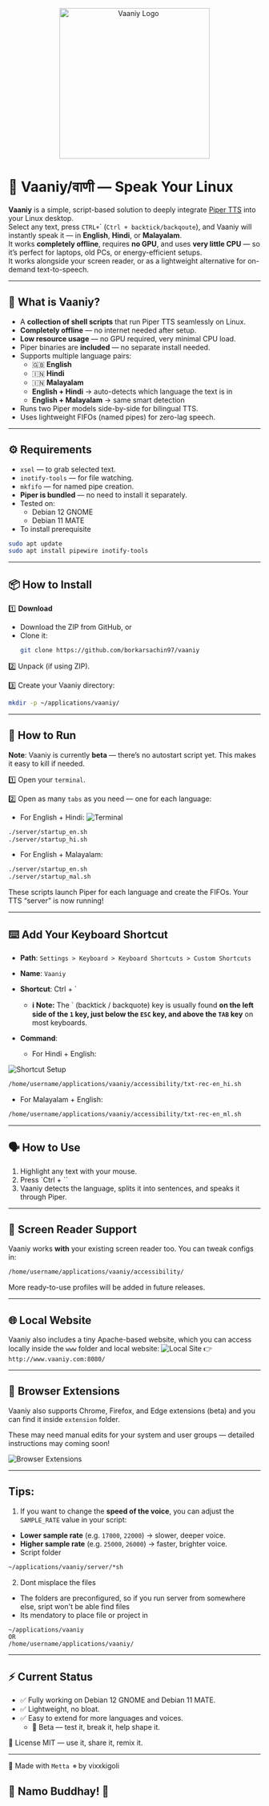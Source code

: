 
<p align="center">
  <img src="assets/vaaniy-logo.svg" alt="Vaaniy Logo" width="300"/>
</p>

# 📣 Vaaniy/वाणी — Speak Your Linux

**Vaaniy** is a simple, script-based solution to deeply integrate [Piper TTS](https://github.com/rhasspy/piper) into your Linux desktop.  
Select any text, press `CTRL+`\` (`Ctrl + backtick/backqoute`), and Vaaniy will instantly speak it — in **English**, **Hindi**, or **Malayalam**.  
It works **completely offline**, requires **no GPU**, and uses **very little CPU** — so it’s perfect for laptops, old PCs, or energy-efficient setups.  
It works alongside your screen reader, or as a lightweight alternative for on-demand text-to-speech.

---

## 🔑 What is Vaaniy?

- A **collection of shell scripts** that run Piper TTS seamlessly on Linux.
- **Completely offline** — no internet needed after setup.
- **Low resource usage** — no GPU required, very minimal CPU load.
- Piper binaries are **included** — no separate install needed.
- Supports multiple language pairs:
  - 🇬🇧 **English**
  - 🇮🇳 **Hindi**
  - 🇮🇳 **Malayalam**
  - **English + Hindi** → auto-detects which language the text is in
  - **English + Malayalam** → same smart detection
- Runs two Piper models side-by-side for bilingual TTS.
- Uses lightweight FIFOs (named pipes) for zero-lag speech.

---

## ⚙️ Requirements

- `xsel` — to grab selected text.
- `inotify-tools` — for file watching.
- `mkfifo` — for named pipe creation.
- **Piper is bundled** — no need to install it separately.
- Tested on:
  - Debian 12 GNOME
  - Debian 11 MATE
- To install prerequisite
```bash
sudo apt update
sudo apt install pipewire inotify-tools
```

---

## 📦 How to Install

1️⃣ **Download**  
- Download the ZIP from GitHub, or  
- Clone it:
  ```bash
  git clone https://github.com/borkarsachin97/vaaniy
  ```

2️⃣ Unpack (if using ZIP).

3️⃣ Create your Vaaniy directory:

   ```bash
   mkdir -p ~/applications/vaaniy/
   ```
---

## 🚀 How to Run
**Note**: Vaaniy is currently **beta** — there’s no autostart script yet.
This makes it easy to kill if needed.

1️⃣ Open your `terminal`.

2️⃣ Open as many `tabs` as you need — one for each language:

- For English + Hindi:
![Terminal](assets/terminal_en.png "Terminal")
```bash
./server/startup_en.sh
./server/startup_hi.sh
```
- For English + Malayalam:

```bash
./server/startup_en.sh
./server/startup_mal.sh
```
These scripts launch Piper for each language and create the FIFOs.
Your TTS “server” is now running!

---
## ⌨️ Add Your Keyboard Shortcut
- **Path**: `Settings > Keyboard > Keyboard Shortcuts > Custom Shortcuts`
- **Name**: `Vaaniy`
- **Shortcut**:  Ctrl + `
    - **ℹ️ Note:** The \` (backtick / backquote) key is usually found **on the left side of the `1` key, just below the `ESC` key, and above the `TAB` key** on most keyboards.

- **Command**:

  - For Hindi + English:

![Shortcut Setup](assets/add_sc.png "Shortcut Setup")

```bash
/home/username/applications/vaaniy/accessibility/txt-rec-en_hi.sh
```
  - For Malayalam + English:
```bash
/home/username/applications/vaaniy/accessibility/txt-rec-en_ml.sh
```
---
## 🗣️ How to Use
1. Highlight any text with your mouse.
2. Press `Ctrl + ``
3. Vaaniy detects the language, splits it into sentences, and speaks it through Piper.

---

## 🧩 Screen Reader Support
Vaaniy works **with** your existing screen reader too.
You can tweak configs in:

```bash
/home/username/applications/vaaniy/accessibility/
```
More ready-to-use profiles will be added in future releases.

---
## 🌐 Local Website
Vaaniy also includes a tiny Apache-based website, which you can access locally inside the `www` folder and local website:
![Local Site](assets/localSite.png "Local Site")
👉 `http://www.vaaniy.com:8080/`

---
## 🧩 Browser Extensions
Vaaniy also supports Chrome, Firefox, and Edge extensions (beta) and you can find it inside `extension` folder.

These may need manual edits for your system and user groups — detailed instructions may coming soon!

![Browser Extensions](assets/ext_ss.png "Browser Extensions")

---

## Tips:
1. If you want to change the **speed of the voice**, you can adjust the `SAMPLE_RATE` value in your script:
- **Lower sample rate** (e.g. `17000`, `22000`) → slower, deeper voice.
- **Higher sample rate** (e.g. `25000`, `26000`) → faster, brighter voice.
- Script folder
```bash
~/applications/vaaniy/server/*sh
```

2. Dont misplace the files
- The folders are preconfigured, so if you run server from somewhere else, sript won't be able find files
- Its mendatory to place file or project in 
```
~/applications/vaaniy
OR
/home/username/applications/vaaniy/
```
---
## ⚡ Current Status
- ✅ Fully working on Debian 12 GNOME and Debian 11 MATE.
- ✅ Lightweight, no bloat.
- ✅ Easy to extend for more languages and voices.
  - 🚧 Beta — test it, break it, help shape it.

📝 License
MIT — use it, share it, remix it.

---
🫶 Made with `Metta ☸️`  by vixxkigoli

## 🪷 Namo Buddhay! 🪷 


